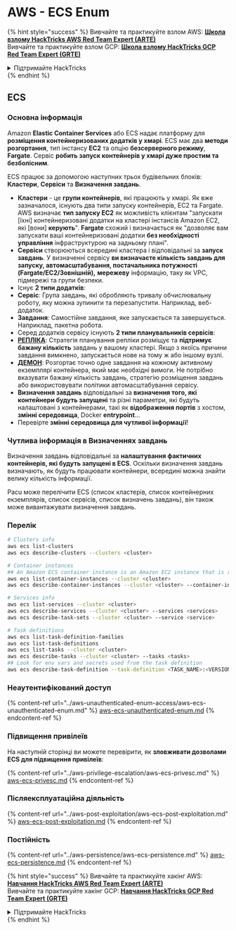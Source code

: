 # AWS - ECS Enum

{% hint style="success" %}
Вивчайте та практикуйте взлом AWS: <img src="/.gitbook/assets/image.png" alt="" data-size="line">[**Школа взлому HackTricks AWS Red Team Expert (ARTE)**](https://training.hacktricks.xyz/courses/arte)<img src="/.gitbook/assets/image.png" alt="" data-size="line">\
Вивчайте та практикуйте взлом GCP: <img src="/.gitbook/assets/image (2).png" alt="" data-size="line">[**Школа взлому HackTricks GCP Red Team Expert (GRTE)**<img src="/.gitbook/assets/image (2).png" alt="" data-size="line">](https://training.hacktricks.xyz/courses/grte)

<details>

<summary>Підтримайте HackTricks</summary>

* Перевірте [**плани підписки**](https://github.com/sponsors/carlospolop)!
* **Приєднуйтесь до** 💬 [**групи Discord**](https://discord.gg/hRep4RUj7f) або [**групи Telegram**](https://t.me/peass) або **слідкуйте** за нами на **Twitter** 🐦 [**@hacktricks\_live**](https://twitter.com/hacktricks\_live)**.**
* **Поширюйте хакерські трюки, надсилаючи PR до** [**HackTricks**](https://github.com/carlospolop/hacktricks) та [**HackTricks Cloud**](https://github.com/carlospolop/hacktricks-cloud) репозиторіїв на GitHub.

</details>
{% endhint %}

## ECS

### Основна інформація

Amazon **Elastic Container Services** або ECS надає платформу для **розміщення контейнеризованих додатків у хмарі**. ECS має два **методи розгортання**, тип інстансу **EC2** та опцію **безсерверного режиму**, **Fargate**. Сервіс **робить запуск контейнерів у хмарі дуже простим та безболісним**.

ECS працює за допомогою наступних трьох будівельних блоків: **Кластери**, **Сервіси** та **Визначення завдань**.

* **Кластери** - це **групи контейнерів**, які працюють у хмарі. Як вже зазначалося, існують два типи запуску контейнерів, EC2 та Fargate. AWS визначає **тип запуску EC2** як можливість клієнтам "запускати \[їхні] контейнеризовані додатки на кластері інстансів Amazon EC2, які \[вони] **керують**". **Fargate** схожий і визначається як "дозволяє вам запускати ваші контейнеризовані додатки **без необхідності управління** інфраструктурою на задньому плані".
* **Сервіси** створюються всередині кластера і відповідальні за **запуск завдань**. У визначенні сервісу **ви визначаєте кількість завдань для запуску, автомасштабування, постачальника потужності (Fargate/EC2/Зовнішній),** **мережеву** інформацію, таку як VPC, підмережі та групи безпеки.
* Існує **2 типи додатків**:
* **Сервіс**: Група завдань, які обробляють тривалу обчислювальну роботу, яку можна зупинити та перезапустити. Наприклад, веб-додаток.
* **Завдання**: Самостійне завдання, яке запускається та завершується. Наприклад, пакетна робота.
* Серед додатків сервісу існують **2 типи планувальників сервісів**:
* [**РЕПЛІКА**](https://docs.aws.amazon.com/AmazonECS/latest/developerguide/ecs\_services.html): Стратегія планування репліки розміщує та **підтримує бажану кількість** завдань у вашому кластері. Якщо з якоїсь причини завдання вимкнено, запускається нове на тому ж або іншому вузлі.
* [**ДЕМОН**](https://docs.aws.amazon.com/AmazonECS/latest/developerguide/ecs\_services.html): Розгортає точно одне завдання на кожному активному екземплярі контейнера, який має необхідні вимоги. Не потрібно вказувати бажану кількість завдань, стратегію розміщення завдань або використовувати політики автомасштабування сервісу.
* **Визначення завдань** відповідальні за **визначення того, які контейнери будуть запущені** та різні параметри, які будуть налаштовані з контейнерами, такі як **відображення портів** з хостом, **змінні середовища**, Docker **entrypoint**...
* Перевірте **змінні середовища для чутливої інформації**!

### Чутлива інформація в Визначеннях завдань

Визначення завдань відповідальні за **налаштування фактичних контейнерів, які будуть запущені в ECS**. Оскільки визначення завдань визначають, як будуть працювати контейнери, всередині можна знайти велику кількість інформації.

Pacu може перелічити ECS (список кластерів, список контейнерних екземплярів, список сервісів, список визначень завдань), він також може вивантажувати визначення завдань.

### Перелік
```bash
# Clusters info
aws ecs list-clusters
aws ecs describe-clusters --clusters <cluster>

# Container instances
## An Amazon ECS container instance is an Amazon EC2 instance that is running the Amazon ECS container agent and has been registered into an Amazon ECS cluster.
aws ecs list-container-instances --cluster <cluster>
aws ecs describe-container-instances --cluster <cluster> --container-instances <container_instance_arn>

# Services info
aws ecs list-services --cluster <cluster>
aws ecs describe-services --cluster <cluster> --services <services>
aws ecs describe-task-sets --cluster <cluster> --service <service>

# Task definitions
aws ecs list-task-definition-families
aws ecs list-task-definitions
aws ecs list-tasks --cluster <cluster>
aws ecs describe-tasks --cluster <cluster> --tasks <tasks>
## Look for env vars and secrets used from the task definition
aws ecs describe-task-definition --task-definition <TASK_NAME>:<VERSION>
```
### Неаутентифікований доступ

{% content-ref url="../aws-unauthenticated-enum-access/aws-ecs-unauthenticated-enum.md" %}
[aws-ecs-unauthenticated-enum.md](../aws-unauthenticated-enum-access/aws-ecs-unauthenticated-enum.md)
{% endcontent-ref %}

### Підвищення привілеїв

На наступній сторінці ви можете перевірити, як **зловживати дозволами ECS для підвищення привілеїв**:

{% content-ref url="../aws-privilege-escalation/aws-ecs-privesc.md" %}
[aws-ecs-privesc.md](../aws-privilege-escalation/aws-ecs-privesc.md)
{% endcontent-ref %}

### Післяексплуатаційна діяльність

{% content-ref url="../aws-post-exploitation/aws-ecs-post-exploitation.md" %}
[aws-ecs-post-exploitation.md](../aws-post-exploitation/aws-ecs-post-exploitation.md)
{% endcontent-ref %}

### Постійність

{% content-ref url="../aws-persistence/aws-ecs-persistence.md" %}
[aws-ecs-persistence.md](../aws-persistence/aws-ecs-persistence.md)
{% endcontent-ref %}

{% hint style="success" %}
Вивчайте та практикуйте хакінг AWS:<img src="/.gitbook/assets/image.png" alt="" data-size="line">[**Навчання HackTricks AWS Red Team Expert (ARTE)**](https://training.hacktricks.xyz/courses/arte)<img src="/.gitbook/assets/image.png" alt="" data-size="line">\
Вивчайте та практикуйте хакінг GCP: <img src="/.gitbook/assets/image (2).png" alt="" data-size="line">[**Навчання HackTricks GCP Red Team Expert (GRTE)**<img src="/.gitbook/assets/image (2).png" alt="" data-size="line">](https://training.hacktricks.xyz/courses/grte)

<details>

<summary>Підтримайте HackTricks</summary>

* Перевірте [**плани підписки**](https://github.com/sponsors/carlospolop)!
* **Приєднуйтесь до** 💬 [**групи Discord**](https://discord.gg/hRep4RUj7f) або [**групи Telegram**](https://t.me/peass) або **слідкуйте** за нами на **Twitter** 🐦 [**@hacktricks\_live**](https://twitter.com/hacktricks\_live)**.**
* **Поширюйте хакерські трюки, надсилаючи PR до** [**HackTricks**](https://github.com/carlospolop/hacktricks) та [**HackTricks Cloud**](https://github.com/carlospolop/hacktricks-cloud) репозиторіїв GitHub.

</details>
{% endhint %}
